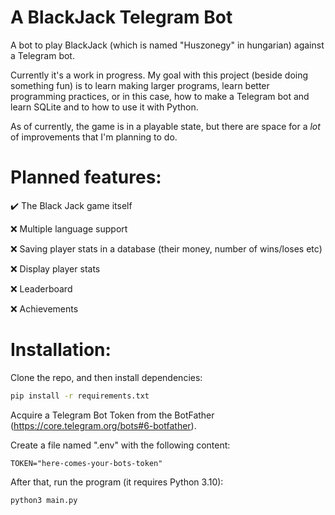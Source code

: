 # A BlackJack Telegram Bot
A bot to play BlackJack (which is named "Huszonegy" in hungarian) against a Telegram bot.

Currently it's a work in progress. My goal with this project (beside doing something fun) is to learn making larger programs, learn better programming practices, or in this case, how to make a Telegram bot and learn SQLite and to how to use it with Python.

As of currently, the game is in a playable state, but there are space for a *lot* of improvements that I'm planning to do.

# Planned features:
:heavy_check_mark: The Black Jack game itself

:x: Multiple language support

:x: Saving player stats in a database (their money, number of wins/loses etc)

:x: Display player stats

:x: Leaderboard

:x: Achievements

# Installation:
Clone the repo, and then install dependencies:

```bash
pip install -r requirements.txt
```
Acquire a Telegram Bot Token from the BotFather (https://core.telegram.org/bots#6-botfather).

Create a file named ".env" with the following content:
```
TOKEN="here-comes-your-bots-token"
```
After that, run the program (it requires Python 3.10):
```bash
python3 main.py
```
